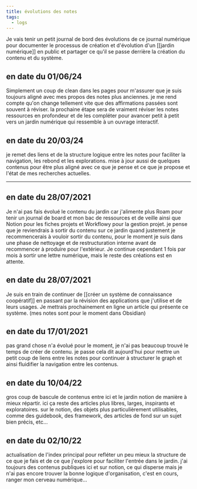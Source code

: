 ```yaml
---
title: évolutions des notes
tags:
  - logs
---
```

Je vais tenir un petit journal de bord des évolutions de ce journal numérique pour documenter le processus de création et d'évolution d'un [[jardin numérique]] en public et partager ce qu'il se passe derrière la création du contenu et du système.

## en date du 01/06/24
Simplement un coup de clean dans les pages pour m'assurer que je suis toujours aligné avec mes propos des notes plus anciennes. je me rend compte qu'on change tellement vite que des affirmations passées sont souvent à réviser. la prochaine étape sera de vraiment réviser les notes ressources en profondeur et de les compléter pour avancer petit à petit vers un jardin numérique qui ressemble à un ouvrage interactif.

## en date du 20/03/24
je remet des liens et de la structure logique entre les notes pour faciliter la navigation, les rebond et les explorations.
mise à jour aussi de quelques contenus pour être plus aligné avec ce que je pense et ce que je propose et l'état de mes recherches actuelles.


---
## en date du 28/07/2021
Je n'ai pas fais évolué le contenu du jardin car j'alimente plus Roam pour tenir un journal de board et mon bac de ressources et de veille ainsi que Notion pour les fiches projets et Workflowy pour la gestion projet.
je pense que je reviendrais à sortir du contenu sur ce jardin quand justement je recommencerais à vouloir sortir du contenu, pour le moment je suis dans une phase de nettoyage et de restructuration interne avant de recommencer à produire pour l'extérieur.
Je continue cependant 1 fois par mois à sortir une lettre numérique, mais le reste des créations est en attente.

## en date du 28/07/2021
Je suis en train de continuer de [[créer un système de connaissance coopératif]] en passant par la révision des applications que j'utilise et de leurs usages. Je mettrais prochainement en ligne un article qui présente ce système. (mes notes sont pour le moment dans Obsidian)

## en date du 17/01/2021
pas grand chose n'a évolué pour le moment, je n'ai pas beaucoup trouvé le temps de créer de contenu. je passe cela dit aujourd'hui pour mettre un petit coup de liens entre les notes pour continuer à structurer le graph et ainsi fluidifier la navigation entre les contenus.

## en date du 10/04/22
gros coup de bascule de contenus entre ici et le jardin notion de manière à mieux répartir. ici ça reste des articles plus libres, larges, inspirants et exploratoires. sur le notion, des objets plus particulièrement utilisables, comme des guidebook, des framework, des articles de fond sur un sujet bien précis, etc...

## en date du 02/10/22
actualisation de l'index principal pour refléter un peu mieux la structure de ce que je fais et de ce que j'explore pour faciliter l'entrée dans le jardin. j'ai toujours des contenus publiques ici et sur notion, ce qui disperse mais je n'ai pas encore trouver la bonne logique d'organisation, c'est en cours, ranger mon cerveau numérique...